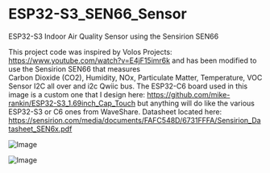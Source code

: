 # ESP32-S3_SEN66_Sensor
ESP32-S3 Indoor Air Quality Sensor using the Sensirion SEN66

This project code was inspired by Volos Projects: https://www.youtube.com/watch?v=E4jF15imr6k and has been modified to use the Sensirion SEN66 that measures 	
Carbon Dioxide (CO2), Humidity, NOx, Particulate Matter, Temperature, VOC Sensor I2C all over and i2c Qwiic bus. The ESP32-C6 board used in this image is a custom one that I design here: https://github.com/mike-rankin/ESP32-S3_1.69inch_Cap_Touch but anything will do like the various ESP32-S3 or C6 ones from WaveShare.
Datasheet located here: https://sensirion.com/media/documents/FAFC548D/6731FFFA/Sensirion_Datasheet_SEN6x.pdf

![Image](https://github.com/user-attachments/assets/5fa77a00-8831-4bec-977a-aafe0c30eead)

![Image](https://github.com/user-attachments/assets/0d97d4eb-0a28-4954-a623-4c798a73fc21)
